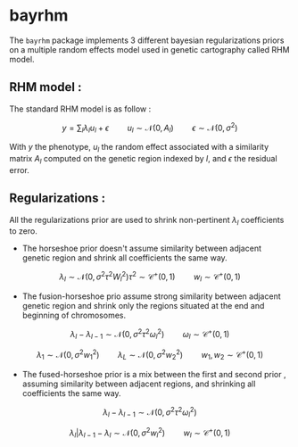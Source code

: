 # bayrhm
 
The `bayrhm` package implements 3 different bayesian regularizations priors on a multiple random effects model used in genetic cartography called RHM model.

## RHM model :

The standard RHM model is as follow :

$$
y = \sum_l \lambda_l u_l + \epsilon \quad \quad u_l \sim \mathcal N(0,A_l)\quad \quad \epsilon \sim \mathcal N(0,\sigma^2)
$$

With $y$ the phenotype, $u_l$ the random effect associated with a similarity matrix $A_l$ computed on the genetic region indexed by $l$, and $\epsilon$ the residual error.

## Regularizations :

All the regularizations prior are used to shrink non-pertinent $\lambda_l$ coefficients to zero.

+ The horseshoe prior doesn't assume similarity between adjacent genetic region and shrink all coefficients the same way.

$$
\lambda_l \sim \mathcal N(0,\sigma^2\tau^2W_l^2) \tau^2 \sim \mathcal C^+(0,1) \quad \quad w_l \sim \mathcal C^+(0,1)
$$

+ The fusion-horseshoe prio assume strong similarity between adjacent genetic region and shrink only the regions situated at the end and beginning of chromosomes.

$$
\lambda_l - \lambda_{l-1} \sim \mathcal N(0,\sigma^2\tau^2\omega_l^2) \quad \quad \omega_l \sim \mathcal C^+(0,1)
$$

$$
\lambda_1 \sim \mathcal N(0,\sigma^2w_1^2) \quad \quad \lambda_L \sim \mathcal N(0,\sigma^2w_2^2) \quad \quad w_1,w_2 \sim \mathcal C^+(0,1)
$$

+ The fused-horseshoe prior is a mix between the first and second prior , assuming similarity between adjacent regions, and shrinking all coefficients the same way.

$$
\lambda_l - \lambda_{l-1} \sim \mathcal N(0,\sigma^2\tau^2\omega_l^2)
$$

$$
\lambda_l|\lambda_{l-1}-\lambda_l \sim \mathcal N(0,\sigma^2w_l^2) \quad \quad w_l \sim \mathcal C^+(0,1)
$$

